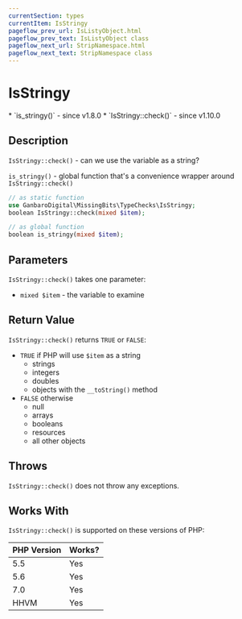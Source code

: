 ```yaml
---
currentSection: types
currentItem: IsStringy
pageflow_prev_url: IsListyObject.html
pageflow_prev_text: IsListyObject class
pageflow_next_url: StripNamespace.html
pageflow_next_text: StripNamespace class
---
```


# IsStringy

<div class="callout info" markdown="1">
* `is_stringy()` - since v1.8.0
* `IsStringy::check()` - since v1.10.0
</div>

## Description

`IsStringy::check()` - can we use the variable as a string?

`is_stringy()` - global function that's a convenience wrapper around `IsStringy::check()`

```php
// as static function
use GanbaroDigital\MissingBits\TypeChecks\IsStringy;
boolean IsStringy::check(mixed $item);

// as global function
boolean is_stringy(mixed $item);
```

## Parameters

`IsStringy::check()` takes one parameter:

* `mixed $item` - the variable to examine

## Return Value

`IsStringy::check()` returns `TRUE` or `FALSE`:

* `TRUE` if PHP will use `$item` as a string
  - strings
  - integers
  - doubles
  - objects with the `__toString()` method
* `FALSE` otherwise
  - null
  - arrays
  - booleans
  - resources
  - all other objects

## Throws

`IsStringy::check()` does not throw any exceptions.

## Works With

`IsStringy::check()` is supported on these versions of PHP:

PHP Version | Works?
------------|-------
5.5 | Yes
5.6 | Yes
7.0 | Yes
HHVM | Yes
